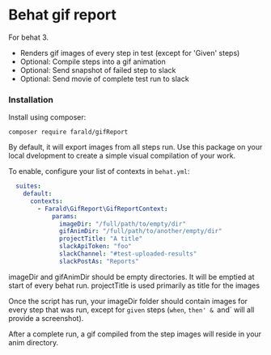 # Behat gif report

For behat 3. 

- Renders gif images of every step in test (except for 'Given' steps)
- Optional: Compile steps into a gif animation
- Optional: Send snapshot of failed step to slack
- Optional: Send movie of complete test run to slack

### Installation

Install using composer:

`composer require farald/gifReport`

By default, it will export images from all steps run.
Use this package on your local dvelopment to create a simple visual compilation of your work.

To enable, configure your list of contexts in `behat.yml`:

```yaml
  suites:
    default:
      contexts:
        - Farald\GifReport\GifReportContext:
            params:
              imageDir: "/full/path/to/empty/dir"
              gifAnimDir: "/full/path/to/another/empty/dir"
              projectTitle: "A title"
              slackApiToken: "foo"
              slackChannel: "#test-uploaded-results"
              slackPostAs: "Reports"
```

imageDir and gifAnimDir should be empty directories. It will be emptied at start of every behat run.
projectTitle is used primarily as title for the images

Once the script has run, your imageDir folder should contain images for every step that was run, except for
`given` steps (`when`, `then' & `and` will all provide a screenshot).

After a complete run, a gif compiled from the step images will reside in your anim directory.
